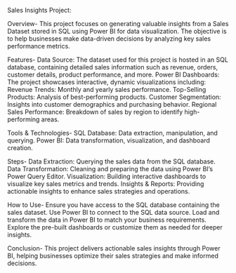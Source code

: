 Sales Insights Project:


Overview-
This project focuses on generating valuable insights from a Sales Dataset stored in SQL using Power BI for data visualization. The objective is to help businesses make data-driven decisions by analyzing key sales performance metrics.

Features-
Data Source: The dataset used for this project is hosted in an SQL database, containing detailed sales information such as revenue, orders, customer details, product performance, and more.
Power BI Dashboards: The project showcases interactive, dynamic visualizations including:
Revenue Trends: Monthly and yearly sales performance.
Top-Selling Products: Analysis of best-performing products.
Customer Segmentation: Insights into customer demographics and purchasing behavior.
Regional Sales Performance: Breakdown of sales by region to identify high-performing areas.


Tools & Technologies-
SQL Database: Data extraction, manipulation, and querying.
Power BI: Data transformation, visualization, and dashboard creation.


Steps-
Data Extraction: Querying the sales data from the SQL database.
Data Transformation: Cleaning and preparing the data using Power BI’s Power Query Editor.
Visualization: Building interactive dashboards to visualize key sales metrics and trends.
Insights & Reports: Providing actionable insights to enhance sales strategies and operations.


How to Use-
Ensure you have access to the SQL database containing the sales dataset.
Use Power BI to connect to the SQL data source.
Load and transform the data in Power BI to match your business requirements.
Explore the pre-built dashboards or customize them as needed for deeper insights.


Conclusion-
This project delivers actionable sales insights through Power BI, helping businesses optimize their sales strategies and make informed decisions.
